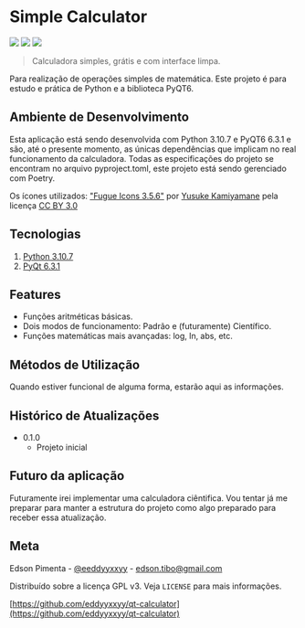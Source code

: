 # Simple Calculator

<img src="https://img.shields.io/badge/PyCharm-000000.svg?&style=for-the-badge&logo=PyCharm&logoColor=white" />
<img src="https://img.shields.io/badge/Python-FFD43B?style=for-the-badge&logo=python&logoColor=blue" />
<img src="https://img.shields.io/badge/Qt-41CD52?style=for-the-badge&logo=qt&logoColor=white" />

> Calculadora simples, grátis e com interface limpa.

Para realização de operações simples de matemática.
Este projeto é para estudo e prática de Python e a biblioteca PyQT6.

## Ambiente de Desenvolvimento

Esta aplicação está sendo desenvolvida com Python 3.10.7 e PyQT6 6.3.1 e são, até o presente momento, as únicas
dependências que implicam no real funcionamento da calculadora.
Todas as especificações do projeto se encontram no arquivo pyproject.toml, este projeto está sendo gerenciado com
Poetry.

Os ícones utilizados: ["Fugue Icons 3.5.6"](https://p.yusukekamiyamane.com/) por
[Yusuke Kamiyamane](https://twitter.com/ykamiyamane) pela licença
[CC BY 3.0](https://creativecommons.org/licenses/by/3.0/deed.en)


## Tecnologias

1. [Python 3.10.7](https://www.python.org/downloads/release/python-3107/)
2. [PyQt 6.3.1](https://pypi.org/project/PyQt6/6.3.1/)


## Features

- Funções aritméticas básicas.
- Dois modos de funcionamento: Padrão e (futuramente) Científico.
- Funções matemáticas mais avançadas: log, ln, abs, etc.


## Métodos de Utilização

Quando estiver funcional de alguma forma, estarão aqui as informações.


## Histórico de Atualizações

* 0.1.0
    * Projeto inicial


## Futuro da aplicação

Futuramente irei implementar uma calculadora ciêntifica. Vou tentar já me preparar para manter a estrutura do projeto
como algo preparado para receber essa atualização.


## Meta

Edson Pimenta - [@eeddyyxxyy](https://www.instagram.com/eeddyyxxyy/) - edson.tibo@gmail.com

Distribuído sobre a licença GPL v3. Veja `LICENSE` para mais informações.

[https://github.com/eddyyxxyy/qt-calculator](https://github.com/eddyyxxyy/qt-calculator)
